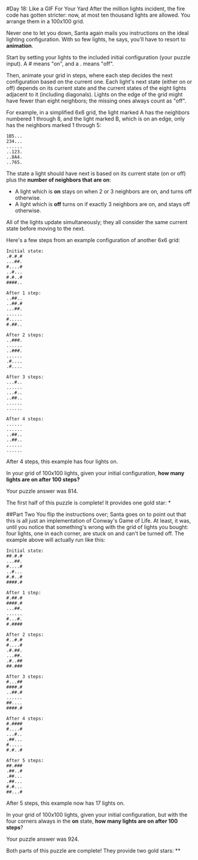 #Day 18: Like a GIF For Your Yard
After the million lights incident, the fire code has gotten stricter: now, at most ten thousand lights are allowed. 
You arrange them in a 100x100 grid.

Never one to let you down, Santa again mails you instructions on the ideal lighting configuration. With so few 
lights, he says, you'll have to resort to **animation**.

Start by setting your lights to the included initial configuration (your puzzle input). A # means "on", and a . 
means "off".

Then, animate your grid in steps, where each step decides the next configuration based on the current one. 
Each light's next state (either on or off) depends on its current state and the current states of the eight 
lights adjacent to it (including diagonals). Lights on the edge of the grid might have fewer than eight neighbors; 
the missing ones always count as "off".

For example, in a simplified 6x6 grid, the light marked A has the neighbors numbered 1 through 8, and the 
light marked B, which is on an edge, only has the neighbors marked 1 through 5:
```
1B5...
234...
......
..123.
..8A4.
..765.
```
The state a light should have next is based on its current state (on or off) plus the **number of neighbors that are on**:

* A light which is **on** stays on when 2 or 3 neighbors are on, and turns off otherwise.
* A light which is **off** turns on if exactly 3 neighbors are on, and stays off otherwise.

All of the lights update simultaneously; they all consider the same current state before moving to the next.

Here's a few steps from an example configuration of another 6x6 grid:
```
Initial state:
.#.#.#
...##.
#....#
..#...
#.#..#
####..

After 1 step:
..##..
..##.#
...##.
......
#.....
#.##..

After 2 steps:
..###.
......
..###.
......
.#....
.#....

After 3 steps:
...#..
......
...#..
..##..
......
......

After 4 steps:
......
......
..##..
..##..
......
......
```
After 4 steps, this example has four lights on.

In your grid of 100x100 lights, given your initial configuration, **how many lights are on after 100 steps?**

Your puzzle answer was 814.

The first half of this puzzle is complete! It provides one gold star: *

##Part Two
You flip the instructions over; Santa goes on to point out that this is all just an implementation of Conway's 
Game of Life. At least, it was, until you notice that something's wrong with the grid of lights you bought: four 
lights, one in each corner, are stuck on and can't be turned off. The example above will actually run like this:
```
Initial state:
##.#.#
...##.
#....#
..#...
#.#..#
####.#

After 1 step:
#.##.#
####.#
...##.
......
#...#.
#.####

After 2 steps:
#..#.#
#....#
.#.##.
...##.
.#..##
##.###

After 3 steps:
#...##
####.#
..##.#
......
##....
####.#

After 4 steps:
#.####
#....#
...#..
.##...
#.....
#.#..#

After 5 steps:
##.###
.##..#
.##...
.##...
#.#...
##...#
```
After 5 steps, this example now has 17 lights on.

In your grid of 100x100 lights, given your initial configuration, but with the four corners always in the **on** state, 
**how many lights are on after 100 steps**?

Your puzzle answer was 924.

Both parts of this puzzle are complete! They provide two gold stars: **
